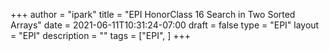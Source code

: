 +++
author = "ipark"
title = "EPI HonorClass 16 Search in Two Sorted Arrays"
date =  2021-06-11T10:31:24-07:00
draft =  false
type = "EPI"
layout = "EPI"
description = ""
tags = ["EPI", 
]
+++

